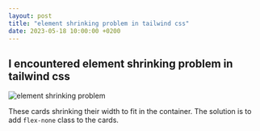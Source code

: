 ```yaml
---
layout: post
title: "element shrinking problem in tailwind css" 
date: 2023-05-18 10:00:00 +0200
---
```


## I encountered element shrinking problem in tailwind css

![element shrinking problem](Finns841594.github.io/assets/tailwind-shrinking-elements.png)

These cards shrinking their width to fit in the container.
The solution is to add `flex-none` class to the cards.


